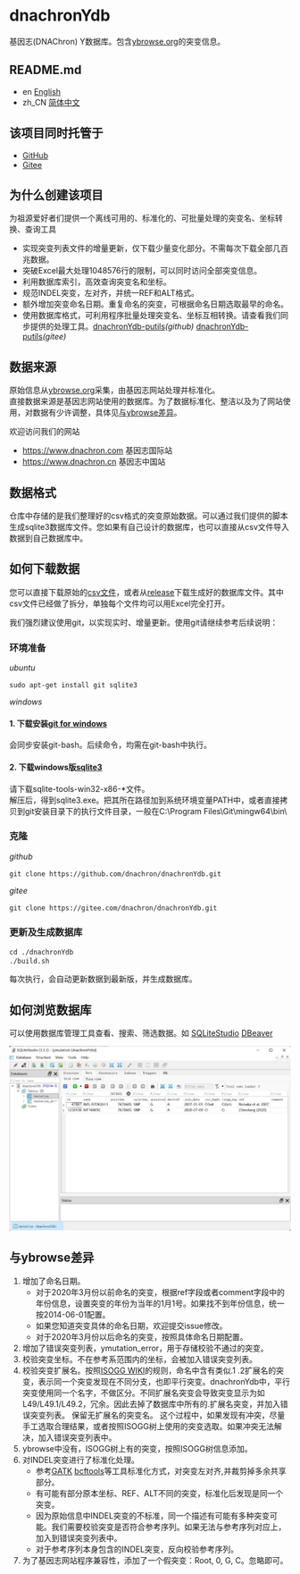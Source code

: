 # dnachronYdb
基因志(DNAChron) Y数据库。包含[ybrowse.org](https://ybrowse.org/)的突变信息。

## README.md
- en [English](README.md)
- zh_CN [简体中文](README.zh_CN.md)

## 该项目同时托管于
- [GitHub](https://github.com/dnachron/dnachronYdb)
- [Gitee](https://gitee.com/dnachron/dnachronYdb)

## 为什么创建该项目
为祖源爱好者们提供一个离线可用的、标准化的、可批量处理的突变名、坐标转换、查询工具
- 实现突变列表文件的增量更新，仅下载少量变化部分。不需每次下载全部几百兆数据。
- 突破Excel最大处理1048576行的限制，可以同时访问全部突变信息。
- 利用数据库索引，高效查询突变名和坐标。
- 规范INDEL突变，左对齐，并统一REF和ALT格式。
- 额外增加突变命名日期。重复命名的突变，可根据命名日期选取最早的命名。
- 使用数据库格式，可利用程序批量处理突变名、坐标互相转换。请查看我们同步提供的处理工具。[dnachronYdb-putils](https://github.com/dnachron/dnachronYdb-putils)*(github)*  [dnachronYdb-putils](https://gitee.com/dnachron/dnachronYdb-putils)*(gitee)*

## 数据来源
原始信息从[ybrowse.org](https://ybrowse.org/)采集，由基因志网站处理并标准化。  
直接数据来源是基因志网站使用的数据库。为了数据标准化、整洁以及为了网站使用，对数据有少许调整，具体见[与ybrowse差异](#与ybrowse差异)。

欢迎访问我们的网站
- <https://www.dnachron.com> 基因志国际站
- <https://www.dnachron.cn> 基因志中国站

## 数据格式
仓库中存储的是我们整理好的csv格式的突变原始数据。可以通过我们提供的脚本生成sqlite3数据库文件。您如果有自己设计的数据库，也可以直接从csv文件导入数据到自己数据库中。

## 如何下载数据
您可以直接下载原始的[csv文件](/ymutation/)，或者从[release](../../releases/)下载生成好的数据库文件。其中csv文件已经做了拆分，单独每个文件均可以用Excel完全打开。

我们强烈建议使用git，以实现实时、增量更新。使用git请继续参考后续说明：
### 环境准备
*ubuntu*
```
sudo apt-get install git sqlite3
```
*windows*
#### 1. 下载安装[git for windows](https://github.com/git-for-windows/git/releases)
会同步安装git-bash。后续命令，均需在git-bash中执行。
#### 2. 下载windows版[sqlite3](https://www.sqlite.org/download.html)
请下载sqlite-tools-win32-x86-*文件。  
解压后，得到sqlite3.exe。把其所在路径加到系统环境变量PATH中，或者直接拷贝到git安装目录下的执行文件目录，一般在C:\Program Files\Git\mingw64\bin\
### 克隆
*github*
```
git clone https://github.com/dnachron/dnachronYdb.git
```
*gitee*
```
git clone https://gitee.com/dnachron/dnachronYdb.git
```
### 更新及生成数据库
```
cd ./dnachronYdb
./build.sh
```
每次执行，会自动更新数据到最新版，并生成数据库。

## 如何浏览数据库
可以使用数据库管理工具查看、搜索、筛选数据。如 [SQLiteStudio](https://sqlitestudio.pl/) [DBeaver](https://dbeaver.io/)

![SQLiteStudio Filter](resources/SQLiteStudio.jpg?raw=true)

## 与ybrowse差异
1. 增加了命名日期。  
    - 对于2020年3月份以前命名的突变，根据ref字段或者comment字段中的年份信息，设置突变的年份为当年的1月1号。如果找不到年份信息，统一按2014-06-01配置。  
    - 如果您知道突变具体的命名日期，欢迎提交issue修改。  
    - 对于2020年3月份以后命名的突变，按照具体命名日期配置。
2. 增加了错误突变列表，ymutation_error，用于存储校验不通过的突变。
3. 校验突变坐标。不在参考系范围内的坐标，会被加入错误突变列表。
4. 校验突变扩展名。按照[ISOGG WIKI](https://isogg.org/tree/SNPswithExtensions.html)的规则，命名中含有类似.1 .2扩展名的突变，表示同一个突变发现在不同分支，也即平行突变。dnachronYdb中，平行突变使用同一个名字，不做区分。不同扩展名突变会导致突变显示为如L49/L49.1/L49.2，冗余。因此去掉了数据库中所有的.扩展名突变，并加入错误突变列表。 保留无扩展名的突变名。 
这个过程中，如果发现有冲突，尽量手工选取合理结果，或者按照ISOGG树上使用的突变选取。如果冲突无法解决，加入错误突变列表中。
5. ybrowse中没有，ISOGG树上有的突变，按照ISOGG树信息添加。
6. 对INDEL突变进行了标准化处理。
    - 参考[GATK](https://gatk.broadinstitute.org/hc/en-us/articles/5358887757979-LeftAlignAndTrimVariants) [bcftools](http://samtools.github.io/bcftools/bcftools.html#norm)等工具标准化方式，对突变左对齐,并裁剪掉多余共享部分。
    - 有可能有部分原本坐标、REF、ALT不同的突变，标准化后发现是同一个突变。
    - 因为原始信息中INDEL突变的不标准，同一个描述有可能有多种突变可能。我们需要校验突变是否符合参考序列。如果无法与参考序列对应上，加入到错误突变列表中。
    - 对于参考序列本身包含的INDEL突变，反向校验参考序列。
7. 为了基因志网站程序兼容性，添加了一个假突变：Root, 0, G, C。忽略即可。
